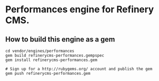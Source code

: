 # Performances engine for Refinery CMS.

## How to build this engine as a gem

    cd vendor/engines/performances
    gem build refinerycms-performances.gempspec
    gem install refinerycms-performances.gem
    
    # Sign up for a http://rubygems.org/ account and publish the gem
    gem push refinerycms-performances.gem
